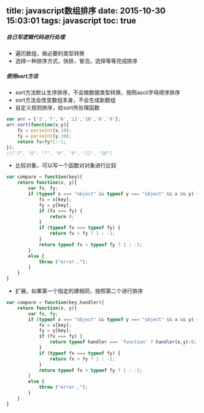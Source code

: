 title: javascript数组排序
date: 2015-10-30 15:03:01
tags: javascript
toc: true
---
##### 自己写逻辑代码进行处理
* 遍历数组，做必要的类型转换
* 选择一种排序方式，快排，冒泡，选择等等完成排序
<!--more-->

##### 使用sort方法
* sort方法默认生序排序，不会做数据类型转换，按照ascii字母顺序排序
* sort方法会改变数组本身，不会生成新数组
* 自定义规则排序，给sort传处理函数
```javascript
var arr = ['2','7','6','11','18','8','9'];
arr.sort(function(x,y){
	fx = parseInt(x,10);
	fy = parseInt(y,10);
	return fx>fy?1:-1;
});
//["2", "6", "7", "8", "9", "11", "18"]
```
* 比较对象，可以写一个函数对对象进行比较
```javascript
var compare = function(key){
    return function(x, y){
        var fx, fy;
        if (typeof x === "object" && typeof y === "object" && x && y) {
            fx = x[key];
            fy = y[key];
            if (fx === fy) {
                return 0;
            }
            if (typeof fx === typeof fy) {
                return fx > fy ? 1 : -1;
            }
            return typeof fx > typeof fy ? 1 : -1;
        }
        else {
            throw ("error..");
        }
    }
}
```
* 扩展，如果第一个指定的建相同，按照第二个进行排序
```javascript
var compare = function(key,handler){
    return function(x, y){
        var fx, fy;
        if (typeof x === "object" && typeof y === "object" && x && y) {
            fx = x[key];
            fy = y[key];
            if (fx === fy) {
                return typeof handler === 'function' ? handler(x,y):0;
            }
            if (typeof fx === typeof fy) {
                return fx > fy ? 1 : -1;
            }
            return typeof fx > typeof fy ? 1 : -1;
        }
        else {
            throw ("error..");
        }
    }
}
```